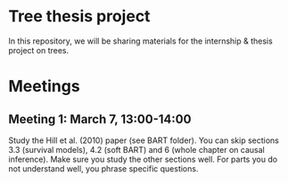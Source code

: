 # Tree thesis project

In this repository, we will be sharing materials for the internship & thesis project on trees.

# Meetings

## Meeting 1: March 7, 13:00-14:00

Study the Hill et al. (2010) paper (see BART folder). You can skip sections 3.3 (survival models), 4.2 (soft BART) and 6 (whole chapter on causal inference). Make sure you study the other sections well. For parts you do not understand well, you phrase specific questions.
